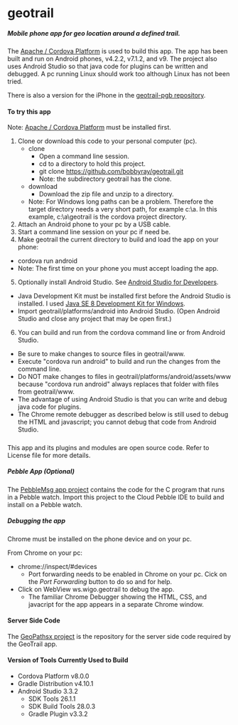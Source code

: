 # geotrail
##### Mobile phone app for geo location around a defined trail.
The [Apache / Cordova Platform](https://cordova.apache.org/) is used to build this app. The app has been built and run on Android phones, v4.2.2, v7.1.2, and v9. The project also uses Android Studio so that java code for plugins can be written and debugged. A pc running Linux should work too although Linux has not been tried.

There is also a version for the iPhone in the [geotrail-pgb repository](https://github.com/bobbyray/geotrail-pgb).
#### To try this app
Note: [Apache / Cordova Platform](https://cordova.apache.org/) must be installed first.
1. Clone or download this code to your personal computer (pc).
   * clone
     * Open a command line session.
     * cd to a directory to hold this project.
     * git clone https://github.com/bobbyray/geotrail.git
     * Note: the subdirectory geotrail has the clone.
   * download
     * Download the zip file and unzip to a directory.
   * Note: For Windows long paths can be a problem. Therefore the target directory needs a very short path, for example c:\a. In this example, c:\a\geotrail is the cordova project directory.
2. Attach an Android phone to your pc by a USB cable.
3. Start a command line session on your pc if need be.
4. Make geotrail the current directory to build and load the app on your phone:
 * cordova run android
 * Note: The first time on your phone you must accept loading the app.
5. Optionally install Android Studio. See [Android Studio for Developers](https://developer.android.com/studio).
 * Java Development Kit must be installed first before the Android Studio is installed. I used [Java SE 8 Development Kit for Windows](http://www.oracle.com/technetwork/java/javase/downloads/index-jsp-138363.html).
 * Import geotrail/platforms/android into Android Studio.  (Open Android Studio and close any project that may be open first.)
6. You can build and run from the cordova command line or from Android Studio.
 * Be sure to make changes to source files in geotrail/www.
 * Execute "cordova run android" to build and run the changes from the command line.
 * Do NOT make changes to files in geotrail/platforms/android/assets/www because "cordova run android" always replaces that folder with files from geotrail/www.
 * The advantage of using Android Studio is that you can write and debug java code for plugins.
 * The Chrome remote debugger as described below is still used to debug the HTML and javascript; you cannot debug that code from Android Studio.

#####
This app and its plugins and modules are open source code. Refer to License file for more details.

##### Pebble App (Optional)
The [PebbleMsg app project](https://github.com/bobbyray/PebbleMsg) contains the code for the C program that runs in a Pebble watch. Import this project to the Cloud Pebble IDE to build and install on a Pebble watch.

##### Debugging the app
Chrome must be installed on the phone device and on your pc.

From Chrome on your pc:
* chrome://inspect/#devices
  * Port forwarding needs to be enabled in Chrome on your pc. Cick on the _Port Forwarding_ button to do so and for help. 
* Click on WebView ws.wigo.geotrail to debug the app.
  * The familiar Chrome Debugger showing the HTML, CSS, and javacript for the app appears in a separate Chrome window. 

#### Server Side Code
The [GeoPathsx project](https://github.com/bobbyray/GeoPathsx) is the repository for the server side code required by the GeoTrail app.

#### Version of Tools Currently Used to Build
* Cordova Platform v8.0.0
* Gradle Distribution v4.10.1
* Android Studio 3.3.2
  * SDK Tools 26.1.1 
  * SDK Build Tools 28.0.3 
  * Gradle Plugin v3.3.2
 

